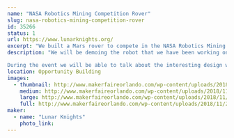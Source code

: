```yaml
---
name: "NASA Robotics Mining Competition Rover"
slug: nasa-robotics-mining-competition-rover
id: 35266
status: 1
url: https://www.lunarknights.org/
excerpt: "We built a Mars rover to compete in the NASA Robotics Mining Competition"
description: "We will be demoing the robot that we have been working on for the past year for the NASA Robotics Mining Competition. The robot is designed to traverse and mine the same soil simulant that NASA and builders of real extraterrestrial rovers use to test their robots that actually go to space. The robot is designed to be the closest you can get to a fully functional Mars Rover without actually going to Mars. 

During the event we will be able to talk about the interesting design work that our club has put into the robot, demonstrating prototype components that we 3D printed out of advanced filaments, and talking about what iterations we plan to implement leading up to when we compete in May."
location: Opportunity Building
images:
  - thumbnail: http://www.makerfaireorlando.com/wp-content/uploads/2018/11/20181104_215450-1.jpg
    medium: http://www.makerfaireorlando.com/wp-content/uploads/2018/11/20181104_215450-1.jpg
    large: http://www.makerfaireorlando.com/wp-content/uploads/2018/11/20181104_215450-1.jpg
    full: http://www.makerfaireorlando.com/wp-content/uploads/2018/11/20181104_215450-1.jpg
maker:
  - name: "Lunar Knights"
    photo_link: 
---
```

